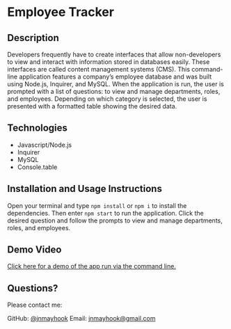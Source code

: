 # Employee Tracker

## Description

Developers frequently have to create interfaces that allow non-developers to view and interact with information stored in databases easily.  These interfaces are called content management systems (CMS).  This command-line application features a company’s employee database and was built using Node.js, Inquirer, and MySQL.  When the application is run, the user is prompted with a list of questions: to view and manage departments, roles, and employees.  Depending on which category is selected, the user is presented with a formatted table showing the desired data.


## Technologies
- Javascript/Node.js
- Inquirer
- MySQL
- Console.table



## Installation and Usage Instructions
Open your terminal and type `npm install` or `npm i` to install the dependencies.  Then enter `npm start` to run the application.  Click the desired question and follow the prompts to view and manage departments, roles, and employees.



## Demo Video
[Click here for a demo of the app run via the command line.](https://drive.google.com/file/d/1gtlTx125BH04YOYJnWbzd9IZmvsMwyle/view)



## Questions? 
Please contact me: 

GitHub: [@jnmayhook](https://github.com/jnmayhook)
Email: [jnmayhook@gmail.com](mailto:jnmayhook@gmail.com)

